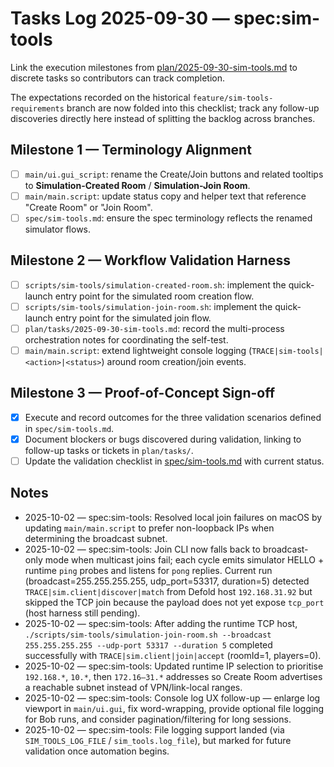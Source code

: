 # Tasks Log 2025-09-30 — spec:sim-tools

Link the execution milestones from [plan/2025-09-30-sim-tools.md](../2025-09-30-sim-tools.md) to discrete tasks so contributors can track completion.

The expectations recorded on the historical `feature/sim-tools-requirements` branch are now folded into this checklist; track any follow-up discoveries directly here instead of splitting the backlog across branches.

## Milestone 1 — Terminology Alignment
- [ ] `main/ui.gui_script`: rename the Create/Join buttons and related tooltips to **Simulation-Created Room** / **Simulation-Join Room**.
- [ ] `main/main.script`: update status copy and helper text that reference "Create Room" or "Join Room".
- [ ] `spec/sim-tools.md`: ensure the spec terminology reflects the renamed simulator flows.

## Milestone 2 — Workflow Validation Harness
- [ ] `scripts/sim-tools/simulation-created-room.sh`: implement the quick-launch entry point for the simulated room creation flow.
- [ ] `scripts/sim-tools/simulation-join-room.sh`: implement the quick-launch entry point for the simulated join flow.
- [ ] `plan/tasks/2025-09-30-sim-tools.md`: record the multi-process orchestration notes for coordinating the self-test.
- [ ] `main/main.script`: extend lightweight console logging (`TRACE|sim-tools|<action>|<status>`) around room creation/join events.

## Milestone 3 — Proof-of-Concept Sign-off
- [x] Execute and record outcomes for the three validation scenarios defined in `spec/sim-tools.md`.
- [x] Document blockers or bugs discovered during validation, linking to follow-up tasks or tickets in `plan/tasks/`.
- [ ] Update the validation checklist in [spec/sim-tools.md](../spec/sim-tools.md) with current status.

## Notes
- 2025-10-02 — spec:sim-tools: Resolved local join failures on macOS by updating `main/main.script` to prefer non-loopback IPs when determining the broadcast subnet.
- 2025-10-02 — spec:sim-tools: Join CLI now falls back to broadcast-only mode when multicast joins fail; each cycle emits simulator HELLO + runtime `ping` probes and listens for `pong` replies. Current run (broadcast=255.255.255.255, udp_port=53317, duration=5) detected `TRACE|sim.client|discover|match` from Defold host `192.168.31.92` but skipped the TCP join because the payload does not yet expose `tcp_port` (host harness still pending).
- 2025-10-02 — spec:sim-tools: After adding the runtime TCP host, `./scripts/sim-tools/simulation-join-room.sh --broadcast 255.255.255.255 --udp-port 53317 --duration 5` completed successfully with `TRACE|sim.client|join|accept` (roomId=1, players=0).
- 2025-10-02 — spec:sim-tools: Updated runtime IP selection to prioritise `192.168.*`, `10.*`, then `172.16–31.*` addresses so Create Room advertises a reachable subnet instead of VPN/link-local ranges.
- 2025-10-02 — spec:sim-tools: Console log UX follow-up — enlarge log viewport in `main/ui.gui`, fix word-wrapping, provide optional file logging for Bob runs, and consider pagination/filtering for long sessions.
- 2025-10-02 — spec:sim-tools: File logging support landed (via `SIM_TOOLS_LOG_FILE` / `sim_tools.log_file`), but marked for future validation once automation begins.
